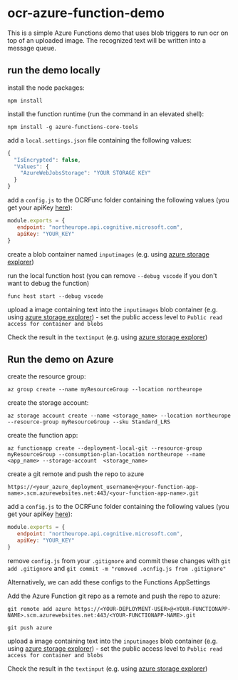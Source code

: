 # ocr-azure-function-demo
This is a simple Azure Functions demo that uses blob triggers to run ocr on top of an uploaded image. The recognized text will be written into a message queue.

## run the demo locally
install the node packages: 

 ```npm install```

install the function runtime (run the command in an elevated shell):

 ```npm install -g azure-functions-core-tools```

add a `local.settings.json` file containing the following values:

```js
{
  "IsEncrypted": false,
  "Values": {
    "AzureWebJobsStorage": "YOUR STORAGE KEY"
  }
}
```

 add a `config.js` to the OCRFunc folder containing the following values (you get your apiKey [here](https://azure.microsoft.com/en-us/try/cognitive-services/?api=computer-vision)):

 ```js
 module.exports = {
    endpoint: "northeurope.api.cognitive.microsoft.com",
    apiKey: "YOUR_KEY"
}
```

create a blob container named `inputimages` (e.g. using [azure storage explorer](https://azure.microsoft.com/en-us/features/storage-explorer/))

run the local function host (you can remove `--debug vscode` if you don't want to debug the function)

```func host start --debug vscode```

upload a image containing text into the `inputimages` blob container (e.g. using [azure storage explorer](https://azure.microsoft.com/en-us/features/storage-explorer/)) - set the public access level to `Public read access for container and blobs`

Check the result in the `textinput` (e.g. using [azure storage explorer](https://azure.microsoft.com/en-us/features/storage-explorer/))

## Run the demo on Azure

create the resource group:

```az group create --name myResourceGroup --location northeurope```

create the storage account:

```az storage account create --name <storage_name> --location northeurope --resource-group myResourceGroup --sku Standard_LRS```

create the function app:

```az functionapp create --deployment-local-git --resource-group myResourceGroup --consumption-plan-location northeurope --name <app_name> --storage-account  <storage_name>```

create a git remote and push the repo to azure

```https://<your_azure_deployment_username>@<your-function-app-name>.scm.azurewebsites.net:443/<your-function-app-name>.git```

 add a `config.js` to the OCRFunc folder containing the following values (you get your apiKey [here](https://azure.microsoft.com/en-us/try/cognitive-services/?api=computer-vision)):

 ```js
 module.exports = {
    endpoint: "northeurope.api.cognitive.microsoft.com",
    apiKey: "YOUR_KEY"
}
```

remove `config.js` from your `.gitignore` and commit these changes with `git add .gitignore` and `git commit -m "removed .ocnfig.js from .gitignore"` 

Alternatively, we can add these configs to the Functions AppSettings

Add the Azure Function git repo as a remote and push the repo to azure:

```git remote add azure https://<YOUR-DEPLOYMENT-USER>@<YOUR-FUNCTIONAPP-NAME>.scm.azurewebsites.net:443/<YOUR-FUNCTIONAPP-NAME>.git```

```git push azure```

upload a image containing text into the `inputimages` blob container (e.g. using [azure storage explorer](https://azure.microsoft.com/en-us/features/storage-explorer/)) - set the public access level to `Public read access for container and blobs`

Check the result in the `textinput` (e.g. using [azure storage explorer](https://azure.microsoft.com/en-us/features/storage-explorer/))

